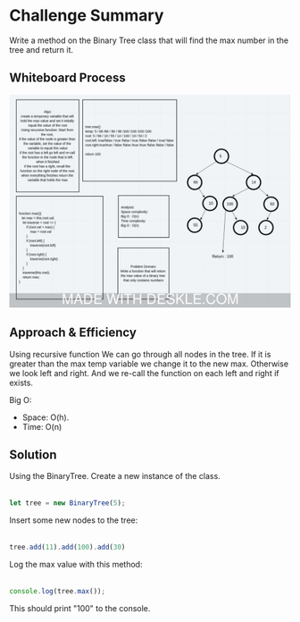 # Challenge Summary
<!-- Description of the challenge -->
Write a method on the Binary Tree class that will find the max number in the tree and return it.

## Whiteboard Process
<!-- Embedded whiteboard image -->
![Max-Tree](../../../../assets/max-tree.jpeg)

## Approach & Efficiency
<!-- What approach did you take? Why? What is the Big O space/time for this approach? -->
Using recursive function We can go through all nodes in the tree. If it is greater than the max temp variable we change it to the new max. Otherwise we look left and right. And we re-call the function on each left and right if exists.

Big O:

* Space: O(h).
* Time: O(n)

## Solution
<!-- Show how to run your code, and examples of it in action -->
Using the BinaryTree. Create a new instance of the class.

```javascript

let tree = new BinaryTree(5);

```

Insert some new nodes to the tree:

```javascript

tree.add(11).add(100).add(30)

```

Log the max value with this method:

```javascript

console.log(tree.max());

```

This should print "100" to the console.
